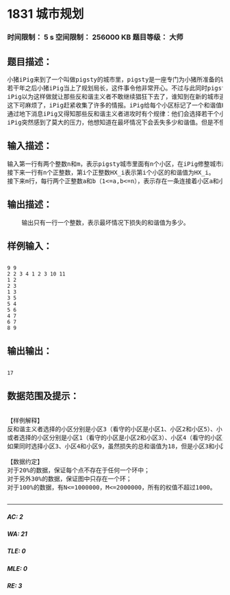# 1831 城市规划   
### 时间限制： 5 s     空间限制： 256000 KB     题目等级： 大师  
## 题目描述：  

<pre>
小猪iPig来到了一个叫做pigsty的城市里，pigsty是一座专门为小猪所准备的城市，城市里面一共有n个小区给小猪们居住，并且存在许多条无向边连接着许多小区。因为这里是一个和谐的城市，所以小猪iPig准备在这个城市里面度过他的余生。
若干年之后小猪iPig当上了规划局长，这件事令他非常开心。不过与此同时pigsty城市里面出现了许多反和谐主义者，他们已经厌烦了这样和谐的生活，在城市里到处闹事。小猪iPig为了更好地控制局面，他把城市改造成了另外一个样子：iPig把道路全部摧毁之后重新修建了m条无向边，并且保证每一个小区最多存在于一个由无向边组成的环中。
iPig以为这样做就让那些反和谐主义者不敢继续猖狂下去了，谁知到在新的城市道路修建好以后反和谐主义者宣言要对城市的小区进行一次洗脑！
这下可麻烦了，iPig赶紧收集了许多的情报。iPig给每个小区标记了一个和谐值HX_i，用它来表示第i个小区的和谐程度。
通过地下消息iPig又得知那些反和谐主义者进攻时有个规律：他们会选择若干个小区下手，这些小区都派一只猪过去，把这些小区的和谐值归零。在这个过程中，每个选择的小区所直接连接着的几个小区都派了一只猪去看守——以防被警猪给干扰。这个计划看似完美但是还是存在一个漏洞：因为人员之间都是在网络上认识的，互相没有见过面，为了防止不必要的麻烦（认错猪之类），每个小区最多只会有一头猪存在。
iPig突然感到了莫大的压力，他想知道在最坏情况下会丢失多少和谐值。但是不懂计算机的他不知道应该怎样计算。你能帮帮他吗？
</pre>
  
  
## 输入描述：  

<pre>
输入第一行有两个整数n和m，表示pigsty城市里面有n个小区，在iPig修整城市后有m条无向边连接着n个小区。
接下来一行有n个正整数，第i个正整数HX_i表示第i个小区的和谐值为HX_i。
接下来m行，每行两个正整数a和b（1<=a,b<=n），表示存在一条连接着小区a和小区 b的无向边。
</pre>
  
  
## 输出描述：  

<pre>
    输出只有一行一个整数，表示最坏情况下损失的和谐值为多少。
</pre>
  
  
## 样例输入：  

<pre><code>
9 9
2 2 3 4 1 2 3 10 11
1 2
2 3
1 3
3 5
5 4
5 6
4 7
6 7
8 9
</code></pre>
  
  
## 输出输出：  

<pre><code>
17
</code></pre>
  
  
## 数据范围及提示：  

<pre>

【样例解释】
反和谐主义者选择的小区分别是小区3（看守的小区是小区1、小区2和小区5）、小区7（看守的小区是小区4和小区6）和小区9（看守的小区是小区8），这样会损失的总和谐值为3+3+11=17。
或者选择的小区分别是小区1（看守的小区是小区2和小区3）、小区4（看守的小区是小区5和小区7）和小区9（看守的小区是小区8），这样会损失的总和谐值为2+4+11=17。
如果同时选择小区3、小区4和小区9，虽然损失的总和谐值为18，但是小区3和小区4都要派猪来看守小区5，这不符合条件，故此方案不可行。
 
【数据约定】
对于20%的数据，保证每个点不存在于任何一个环中；
对于另外30%的数据，保证图中只存在一个环；
对于100%的数据，有N<=1000000，M<=2000000，所有的权值不超过1000。

</pre>
  
  
***  

##### AC: 2  
##### WA: 21  
##### TLE: 0  
##### MLE: 0  
##### RE: 3  
